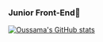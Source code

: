 ### Junior Front-End👋
[![Oussama's GitHub stats](https://github-readme-stats.vercel.app/api?username=oussamalkd&show_icons=true&title_color=FFC312&text_color=feca57&icon_color=e84118&bg_color=0d1117&include_all_commits=true&count_private=true)](https://github.com/oussamalkd)

<!--
**oussamalkd/oussamalkd** is a ✨ _special_ ✨ repository because its `README.md` (this file) appears on your GitHub profile.

Here are some ideas to get you started:

- 🔭 I’m currently working on ...
- 🌱 I’m currently learning ...
- 👯 I’m looking to collaborate on ...
- 🤔 I’m looking for help with ...
- 💬 Ask me about ...
- 📫 How to reach me: ...
- 😄 Pronouns: ...
- ⚡ Fun fact: ...
-->
